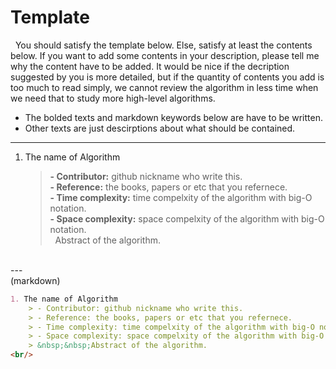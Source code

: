 # Template

&nbsp;&nbsp;You should satisfy the template below. Else, satisfy at least the contents below. If you want to add some contents in your description, please tell me why the content have to be added. It would be nice if the decription suggested by you is more detailed, but if the quantity of contents you add is too much to read simply, we cannot review the algorithm in less time when we need that to study more high-level algorithms.

- The bolded texts and markdown keywords below are have to be written.
- Other texts are just descirptions about what should be contained.
---
1. The name of Algorithm
	> <b>- Contributor:</b> github nickname who write this.<br/>
	> <b>- Reference:</b> the books, papers or etc that you refernece.<br/>
	> <b>- Time complexity:</b> time compelxity of the algorithm with big-O notation.<br/>
    > <b>- Space complexity:</b> space compelxity of the algorithm with big-O notation.<br/>
	> &nbsp;&nbsp;Abstract of the algorithm.
<br/>
---
<br/>
(markdown)

```markdown
1. The name of Algorithm
	> - Contributor: github nickname who write this.
	> - Reference: the books, papers or etc that you refernece.
	> - Time complexity: time compelxity of the algorithm with big-O notation.
 	> - Space complexity: space compelxity of the algorithm with big-O notation.
	> &nbsp;&nbsp;Abstract of the algorithm.
<br/>
```
